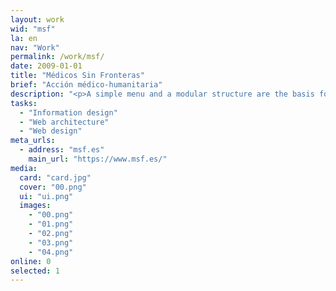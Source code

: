 ```yaml
---
layout: work
wid: "msf"
la: en
nav: "Work"
permalink: /work/msf/
date: 2009-01-01
title: "Médicos Sin Fronteras"
brief: "Acción médico-humanitaria"
description: "<p>A simple menu and a modular structure are the basis for organizing and distributing on each page the many initiatives, projects and news that <em>Médicos Sin Fronteras</em> publishes on its website.</p>"
tasks:
  - "Information design"
  - "Web architecture"
  - "Web design"
meta_urls:
  - address: "msf.es"
    main_url: "https://www.msf.es/"
media:
  card: "card.jpg"
  cover: "00.png"
  ui: "ui.png"
  images:
    - "00.png"
    - "01.png"
    - "02.png"
    - "03.png"
    - "04.png"
online: 0
selected: 1
---
```

